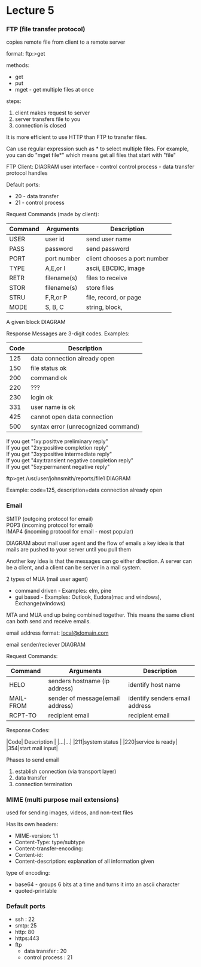 Lecture 5
===============


### FTP (file transfer protocol)
copies remote file from client to a remote server

format: ftp:>get

methods:
* get
* put
* mget - get multiple files at once


steps:  
1. client makes request to server
2. server transfers file to you
3. connection is closed


It is more efficient to use HTTP than FTP to transfer files.

Can use regular expression such as * to select multiple files. For example, you can do "mget file*" which means get all files that start with "file"

FTP Client: DIAGRAM
user interface - control
control process -
data transfer protocol handles


Default ports:
* 20 - data transfer
* 21 - control process



Request Commands (made by client):  

|  Command  | Arguments  |  Description  |
|  ---  |  ---  |  ---  |
|  USER  |  user id  |  send user name  |
| PASS  | password  | send password |
| PORT  | port number  | client chooses a port number |
| TYPE | A,E,or I | ascii, EBCDIC, image |
| RETR  | filename(s)  | files to receive |
| STOR | filename(s) | store files |
| STRU | F,R,or P | file, record, or page |
| MODE | S, B, C  | string, block,  |


A given block DIAGRAM


Response Messages are 3-digit codes.
Examples:

|  Code  | Description |
|  ---  |  ---  |
|125|data connection already open |
|150|file status ok|
|200|command ok|
|220|???|
|230|login ok|
|331|user name is ok|
|425|cannot open data connection|
|500|syntax error (unrecognized command)|

If you get "1xy:posittve preliminary reply"  
If you get "2xy:positive completion reply"   
If you get "3xy:positive intermediate reply"   
If you get "4xy:transient negative completion reply"  
If you get "5xy:permanent negative reply"

ftp>get /usr/user/johnsmith/reports/file1
DIAGRAM

Example: code=125, description=data connection already open


### Email
SMTP (outgoing protocol for email)  
POP3 (incoming protocol for email)  
IMAP4 (incoming protocol for email - most popular)

DIAGRAM about mail user agent and the flow of emails
a key idea is that mails are pushed to your server until you pull them

Another key idea is that the messages can go either direction. A server can be a client, and a client can be server in a mail system.

2 types of MUA (mail user agent)
* command driven - Examples: elm, pine
* gui based - Examples: Outlook, Eudora(mac and windows), Exchange(windows)


MTA and MUA end up being combined together. This means the same client can both send and receive emails.

email address format: local@domain.com  


email sender/reciever DIAGRAM


Request Commands:

|  Command  | Arguments  |  Description  |
|  ---  |  ---  |  ---  |
|  HELO  |  senders hostname (ip address)  |  identify host name  |
| MAIL-FROM  | sender of message(email address)  | identify senders email address |
| RCPT-TO  | recipient email  | recipient email |

Response Codes:

|Code| Description |
|...|...|
|211|system status |
|220|service is ready|
|354|start mail input|

Phases to send email
1. establish connection (via transport layer)
2. data transfer
3. connection termination

### MIME (multi purpose mail extensions)
used for sending images, videos, and non-text files

Has its own headers:
* MIME-version: 1.1
* Content-Type: type/subtype
* Content-transfer-encoding:
* Content-id:
* Content-description: explanation of all information given

type of encoding:
* base64 - groups 6 bits at a time and turns it into an ascii character
* quoted-printable

### Default ports
* ssh : 22
* smtp: 25
* http: 80
* https:443
* ftp
  * data transfer : 20
  * control process : 21

